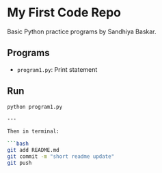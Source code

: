 # My First Code Repo

Basic Python practice programs by Sandhiya Baskar.

## Programs
- `program1.py`: Print statement

## Run
```bash
python program1.py

---

Then in terminal:

```bash
git add README.md
git commit -m "short readme update"
git push

